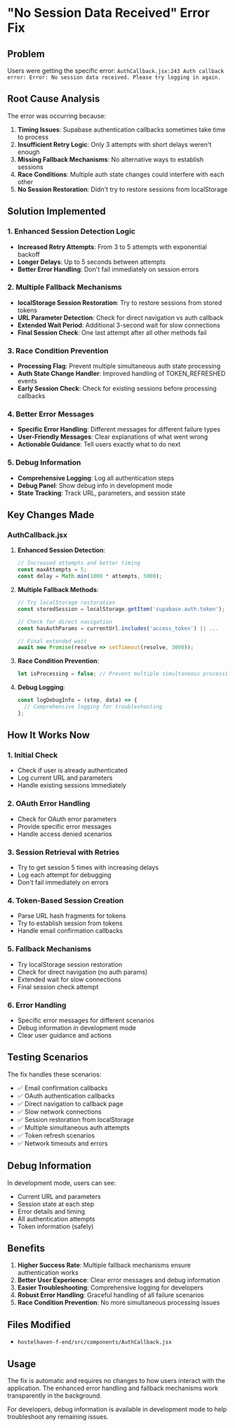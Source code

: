 # "No Session Data Received" Error Fix

## Problem
Users were getting the specific error: `AuthCallback.jsx:243 Auth callback error: Error: No session data received. Please try logging in again.`

## Root Cause Analysis
The error was occurring because:
1. **Timing Issues**: Supabase authentication callbacks sometimes take time to process
2. **Insufficient Retry Logic**: Only 3 attempts with short delays weren't enough
3. **Missing Fallback Mechanisms**: No alternative ways to establish sessions
4. **Race Conditions**: Multiple auth state changes could interfere with each other
5. **No Session Restoration**: Didn't try to restore sessions from localStorage

## Solution Implemented

### 1. Enhanced Session Detection Logic
- **Increased Retry Attempts**: From 3 to 5 attempts with exponential backoff
- **Longer Delays**: Up to 5 seconds between attempts
- **Better Error Handling**: Don't fail immediately on session errors

### 2. Multiple Fallback Mechanisms
- **localStorage Session Restoration**: Try to restore sessions from stored tokens
- **URL Parameter Detection**: Check for direct navigation vs auth callback
- **Extended Wait Period**: Additional 3-second wait for slow connections
- **Final Session Check**: One last attempt after all other methods fail

### 3. Race Condition Prevention
- **Processing Flag**: Prevent multiple simultaneous auth state processing
- **Auth State Change Handler**: Improved handling of TOKEN_REFRESHED events
- **Early Session Check**: Check for existing sessions before processing callbacks

### 4. Better Error Messages
- **Specific Error Handling**: Different messages for different failure types
- **User-Friendly Messages**: Clear explanations of what went wrong
- **Actionable Guidance**: Tell users exactly what to do next

### 5. Debug Information
- **Comprehensive Logging**: Log all authentication steps
- **Debug Panel**: Show debug info in development mode
- **State Tracking**: Track URL, parameters, and session state

## Key Changes Made

### AuthCallback.jsx
1. **Enhanced Session Detection**:
   ```javascript
   // Increased attempts and better timing
   const maxAttempts = 5;
   const delay = Math.min(1000 * attempts, 5000);
   ```

2. **Multiple Fallback Methods**:
   ```javascript
   // Try localStorage restoration
   const storedSession = localStorage.getItem('supabase.auth.token');
   
   // Check for direct navigation
   const hasAuthParams = currentUrl.includes('access_token') || ...
   
   // Final extended wait
   await new Promise(resolve => setTimeout(resolve, 3000));
   ```

3. **Race Condition Prevention**:
   ```javascript
   let isProcessing = false; // Prevent multiple simultaneous processing
   ```

4. **Debug Logging**:
   ```javascript
   const logDebugInfo = (step, data) => {
     // Comprehensive logging for troubleshooting
   };
   ```

## How It Works Now

### 1. Initial Check
- Check if user is already authenticated
- Log current URL and parameters
- Handle existing sessions immediately

### 2. OAuth Error Handling
- Check for OAuth error parameters
- Provide specific error messages
- Handle access denied scenarios

### 3. Session Retrieval with Retries
- Try to get session 5 times with increasing delays
- Log each attempt for debugging
- Don't fail immediately on errors

### 4. Token-Based Session Creation
- Parse URL hash fragments for tokens
- Try to establish session from tokens
- Handle email confirmation callbacks

### 5. Fallback Mechanisms
- Try localStorage session restoration
- Check for direct navigation (no auth params)
- Extended wait for slow connections
- Final session check attempt

### 6. Error Handling
- Specific error messages for different scenarios
- Debug information in development mode
- Clear user guidance and actions

## Testing Scenarios

The fix handles these scenarios:
- ✅ Email confirmation callbacks
- ✅ OAuth authentication callbacks
- ✅ Direct navigation to callback page
- ✅ Slow network connections
- ✅ Session restoration from localStorage
- ✅ Multiple simultaneous auth attempts
- ✅ Token refresh scenarios
- ✅ Network timeouts and errors

## Debug Information

In development mode, users can see:
- Current URL and parameters
- Session state at each step
- Error details and timing
- All authentication attempts
- Token information (safely)

## Benefits

1. **Higher Success Rate**: Multiple fallback mechanisms ensure authentication works
2. **Better User Experience**: Clear error messages and debug information
3. **Easier Troubleshooting**: Comprehensive logging for developers
4. **Robust Error Handling**: Graceful handling of all failure scenarios
5. **Race Condition Prevention**: No more simultaneous processing issues

## Files Modified

- `hostelhaven-f-end/src/components/AuthCallback.jsx`

## Usage

The fix is automatic and requires no changes to how users interact with the application. The enhanced error handling and fallback mechanisms work transparently in the background.

For developers, debug information is available in development mode to help troubleshoot any remaining issues.
